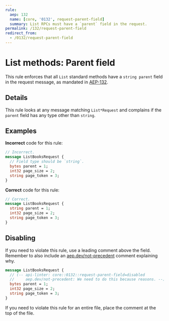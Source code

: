 ```yaml
---
rule:
  aep: 132
  name: [core, '0132', request-parent-field]
  summary: List RPCs must have a `parent` field in the request.
permalink: /132/request-parent-field
redirect_from:
  - /0132/request-parent-field
---
```


# List methods: Parent field

This rule enforces that all `List` standard methods have a `string parent`
field in the request message, as mandated in [AEP-132][].

## Details

This rule looks at any message matching `List*Request` and complains if the 
`parent` field has any type other than `string`.

## Examples

**Incorrect** code for this rule:

```proto
// Incorrect.
message ListBooksRequest {
  // Field type should be `string`.
  bytes parent = 1;
  int32 page_size = 2;
  string page_token = 3;
}
```

**Correct** code for this rule:

```proto
// Correct.
message ListBooksRequest {
  string parent = 1;
  int32 page_size = 2;
  string page_token = 3;
}
```

## Disabling

If you need to violate this rule, use a leading comment above the field.
Remember to also include an [aep.dev/not-precedent][] comment explaining why.

```proto
message ListBooksRequest {
  // (-- api-linter: core::0132::request-parent-field=disabled
  //     aep.dev/not-precedent: We need to do this because reasons. --)
  bytes parent = 1;
  int32 page_size = 2;
  string page_token = 3;
}
```

If you need to violate this rule for an entire file, place the comment at the
top of the file.

[aep-132]: https://aep.dev/132
[aep.dev/not-precedent]: https://aep.dev/not-precedent
